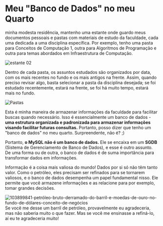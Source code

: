 # Meu "Banco de Dados" no meu Quarto

minha modesta residência, mantenho uma estante onde guardo meus documentos pessoais e pastas com materiais de estudo da faculdade, cada uma dedicada a uma disciplina específica. Por exemplo, tenho uma pasta para Conceitos de Computação 1, outra para Algoritmos de Programação e outra para temas abordados em Infraestrutura de Computação.

 ![estante 02](https://github.com/cleibsonsilva94/DiaryOfAnApprentice01/assets/156372072/5286aff5-0aef-42ac-b146-edfc81ad14fb)


Dentro de cada pasta, os assuntos estudados são organizados por data, com os mais recentes no fundo e os mais antigos na frente. Assim, quando preciso revisar algo, basta selecionar a pasta da disciplina desejada; se foi estudado recentemente, estará na frente, se foi há muito tempo, estará mais no fundo. 

![Pastas](https://github.com/cleibsonsilva94/DiaryOfAnApprentice01/assets/156372072/7e167399-4c16-47e0-bc54-617af9b350a3)

Esta é minha maneira de armazenar informações da faculdade para facilitar buscas quando necessário. Isso é essencialmente um banco de dados - **uma estrutura organizada e padronizada para armazenar informações visando facilitar futuras consultas.** Portanto, posso dizer que tenho um "banco de dados" no meu quarto. Surpreendente, não é? ;)

Portanto, **o MySQL não é um banco de dados.** Ele se encaixa em um **SGDB** (Sistema de Gerenciamento de Banco de Dados), e esse é outro assunto. De uma forma ou de outra, o banco de dados é de suma importância para transformar dados em informações.

Informação é a coisa mais valiosa do mundo! Dados por si só não têm tanto valor. Como o petróleo, eles precisam ser refinados para se tornarem valiosos, e o banco de dados desempenha um papel fundamental nisso. Ele permite que você armazene informações e as relacione para por exemplo, tomar grandes decisões.

![103899841-petróleo-bruto-derramado-do-barril-e-moedas-de-ouro-no-fundo-de-dólares-conceito-de-negócios](https://github.com/cleibsonsilva94/DiaryOfAnApprentice01/assets/156372072/7fd93851-c205-4309-b937-6121117702c3)
Se você me desse um barril de petróleo, provavelmente eu agradeceria, mas não saberia muito o que fazer. Mas se você me ensinasse a refiná-lo, aí eu te agradeceria muito!







